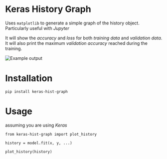 # Keras History Graph

Uses `matplotlib` to generate a simple graph of the history object. Particularly useful with _Jupyter_

It will show the _accuracy_ and _loss_ for both _training data_ and _validation data_.
It will also print the maximum _validation accuracy_ reached during the training.

![Example output](https://user-images.githubusercontent.com/17264277/43170872-5ff85946-8f75-11e8-86e8-d08a0fa79f15.png)

# Installation

`pip install keras-hist-graph`

# Usage

assuming you are using _Keras_

```
from keras-hist-graph import plot_history

history = model.fit(x, y, ...)

plot_history(history)
```
